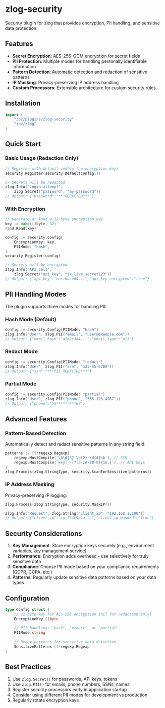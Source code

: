 # zlog-security

Security plugin for zlog that provides encryption, PII handling, and sensitive data protection.

## Features

- **Secret Encryption**: AES-256-GCM encryption for secret fields
- **PII Protection**: Multiple modes for handling personally identifiable information
- **Pattern Detection**: Automatic detection and redaction of sensitive patterns
- **IP Masking**: Privacy-preserving IP address handling
- **Custom Processors**: Extensible architecture for custom security rules

## Installation

```go
import (
    "zbz/plugins/zlog-security"
    "zbz/zlog"
)
```

## Quick Start

### Basic Usage (Redaction Only)

```go
// Register with default config (no encryption key)
security.Register(security.DefaultConfig())

// Secrets will be redacted
zlog.Info("Login attempt", 
    zlog.Secret("password", "my-password"))
// Output: {"password":"***REDACTED***"}
```

### With Encryption

```go
// Generate or load a 32-byte encryption key
key := make([]byte, 32)
rand.Read(key)

config := security.Config{
    EncryptionKey: key,
    PIIMode: "hash",
}
security.Register(config)

// Secrets will be encrypted
zlog.Info("API call",
    zlog.Secret("api_key", "sk_live_secret123"))
// Output: {"api_key":"enc:base64...","api_key_encrypted":"true"}
```

## PII Handling Modes

The plugin supports three modes for handling PII:

### Hash Mode (Default)
```go
config := security.Config{PIIMode: "hash"}
zlog.Info("User", zlog.PII("email", "user@example.com"))
// Output: {"email_hash":"a1b2c3d4...","email_type":"pii"}
```

### Redact Mode
```go
config := security.Config{PIIMode: "redact"}
zlog.Info("User", zlog.PII("ssn", "123-45-6789"))
// Output: {"ssn":"***PII_REDACTED***"}
```

### Partial Mode
```go
config := security.Config{PIIMode: "partial"}
zlog.Info("User", zlog.PII("phone", "555-123-4567"))
// Output: {"phone":"55*********67"}
```

## Advanced Features

### Pattern-Based Detection

Automatically detect and redact sensitive patterns in any string field:

```go
patterns := []*regexp.Regexp{
    regexp.MustCompile(`\b\d{3}-\d{2}-\d{4}\b`), // SSN
    regexp.MustCompile(`key[_-]?[a-zA-Z0-9]{16,}`), // API keys
}
zlog.Process(zlog.StringType, security.ScanForSensitive(patterns))
```

### IP Address Masking

Privacy-preserving IP logging:

```go
zlog.Process(zlog.StringType, security.MaskIP())

zlog.Info("Request", zlog.String("client_ip", "192.168.1.100"))
// Output: {"client_ip":"ip_7f4e9b1a...","client_ip_masked":"true"}
```

## Security Considerations

1. **Key Management**: Store encryption keys securely (e.g., environment variables, key management service)
2. **Performance**: Encryption adds overhead - use selectively for truly sensitive data
3. **Compliance**: Choose PII mode based on your compliance requirements (GDPR, CCPA, etc.)
4. **Patterns**: Regularly update sensitive data patterns based on your data types

## Configuration

```go
type Config struct {
    // 32-byte key for AES-256 encryption (nil for redaction only)
    EncryptionKey []byte
    
    // PII handling: "hash", "redact", or "partial"
    PIIMode string
    
    // Regex patterns for sensitive data detection
    SensitivePatterns []*regexp.Regexp
}
```

## Best Practices

1. Use `zlog.Secret()` for passwords, API keys, tokens
2. Use `zlog.PII()` for emails, phone numbers, SSNs, names
3. Register security processors early in application startup
4. Consider using different PII modes for development vs production
5. Regularly rotate encryption keys